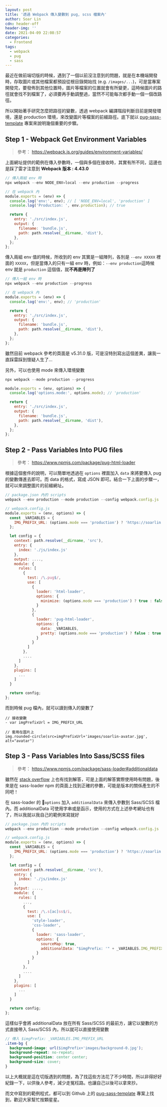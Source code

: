 ```yaml
---
layout: post
title: '透過 Webpack 傳入變數到 pug, scss 檔案內'
author: Soar Lin
cdn: header-off
header-img: ''
date: 2021-04-09 22:08:57
categories:
  - Frontend
tags:
  - webpack
  - pug
  - sass
---
```


最近在做前端切版的時候，遇到了一個以前沒注意到的問題，就是在本機端開發時，存取圖片或其他檔案都預設從根目錄開始找 (e.g. `/images/...`)，可是當專案開發完，要發佈到其他位置時，圖片等檔案的位置就會有所變更，這時候圖片的路徑就會找不到檔案了，必須要再手動調整過，當然不可能每次都手動一個一個改路徑。

所以開始著手研究怎麼把路徑的變數，透過 webpack 編譯階段判斷目前是開發環境，還是 production 環境，來改變圖片等檔案的前綴路徑。底下就以 [pug-sass-template](https://github.com/SoarLin/pug-sass-template) 專案來說明幾個重要的步驟。

<!-- more -->
## Step 1 - Webpack Get Environment Variables
> 參考： https://webpack.js.org/guides/environment-variables/

上面網址提供的範例在傳入參數時，一個與多個在接收時，其實有所不同，這邊也是踩了雷才注意到
**Webpack 版本 : 4.43.0**

```js
// 傳入兩組 env 時
npx webpack --env NODE_ENV=local --env production --progress

// 在 webpack 內
module.exports = (env) => {
  console.log('env:', env); // [ 'NODE_ENV=local', 'production' ]
  console.log('Production: ', env.production); // true

  return {
    entry: './src/index.js',
    output: {
      filename: 'bundle.js',
      path: path.resolve(__dirname, 'dist'),
    },
  };
};
```
傳入兩組 env 值的時候，所收到的 env 其實是一組陣列，各別是 `--env XXXXX` 裡面的 `XXXXX`，但是當傳入的只有一組 env 時，例如：`--env production`這時候 env 就是 `production` 這個值，就**不再是陣列了**

```js
// 傳入一組 env 時
npx webpack --env production --progress

// 在 webpack 內
module.exports = (env) => {
  console.log('env:', env); // 'production'

  return {
    entry: './src/index.js',
    output: {
      filename: 'bundle.js',
      path: path.resolve(__dirname, 'dist'),
    },
  };
};
```
雖然目前 webpack 參考的頁面是 v5.31.0 版，可是沒特別寫出這個差異，讓我一直踩雷踩到懷疑人生了...

另外，可以也使用 mode 來傳入環境變數
```js
npx webpack --mode production --progress

module.exports = (env, options) => {
  console.log('options.mode:', options.mode); // 'production'

  return {
    entry: './src/index.js',
    output: {
      filename: 'bundle.js',
      path: path.resolve(__dirname, 'dist'),
    },
  };
};
```

## Step 2 - Pass Variables Into PUG files
> 參考： https://www.npmjs.com/package/pug-html-loader

根據這個套件的說明，可以簡單地透過在 `options` 裡面加入 `data` 來將要傳入 pug 的變數傳進去即可。而 data 的格式，寫成 JSON 即可。結合一下上面的步驟一，就可以來調整圖片的前綴網址。

```js
// package.json 內的 scripts
webpack --env production --mode production --config webpack.config.js

// webpack.config.js
module.exports = (env, options) => {
  const _VARIABLES = {
    IMG_PREFIX_URL: (options.mode === 'production') ? 'https://soarlin.github.io/' : '/'
  };

  let config = {
    context: path.resolve(__dirname, 'src'),
    entry: {
      index: './js/index.js'
    },
    output: ....,
    module: {
      rules: [
        {
          test: /\.pug$/,
          use: [
            {
              loader: 'html-loader',
              options: {
                minimize: (options.mode === 'production') ? true : false
              }
            },
            {
              loader: 'pug-html-loader',
              options: {
                data: _VARIABLES,
                pretty: (options.mode === 'production') ? false : true
              }
            }
          ]
        },
        ....
      ]
    },
    plugins: [
      ...
    ]
  }

  return config;
};
```
而到時候 pug 檔內，就可以讀到傳入的變數了
```pug
// 接收變數
- var imgPrefixUrl = IMG_PREFIX_URL

// 套用在圖片上
img.rounded-circle(src=imgPrefixUrl+'images/soarlin-avatar.jpg', alt="avatar")
```

## Step 3 - Pass Variables Into Sass/SCSS files
> 參考： https://www.npmjs.com/package/sass-loader#additionaldata

雖然在 [stack overflow](https://stackoverflow.com/questions/60058352/pass-webpack-environment-variable-to-scss-file) 上也有找到解答，可是上面的解答實際使用時有問題，後來是在 sass-loader npm 的頁面上找到正確的參數，可能是版本的關係產生的不同吧！

在 sass-loader 的 `options` 加入 `additionalData` 來傳入參數到 Sass/SCSS 檔內。而 additionalData 可使用字串或是函示，使用的方式在上述參考網址也有了，所以我就以我自己的範例來寫就好
```js
// package.json 內的 scripts
webpack --env production --mode production --config webpack.config.js

// webpack.config.js
module.exports = (env, options) => {
  const _VARIABLES = {
    IMG_PREFIX_URL: (options.mode === 'production') ? 'https://soarlin.github.io/' : '/'
  };

  let config = {
    context: path.resolve(__dirname, 'src'),
    entry: {
      index: './js/index.js'
    },
    output: ....,
    module: {
      rules: [
        ...,
        {
          test: /\.s[ac]ss$/i,
          use: [
            'style-loader',
            'css-loader',
            {
              loader: 'sass-loader',
              options: {
                sourceMap: true,
                additionalData: "$imgPrefix: '" + _VARIABLES.IMG_PREFIX_URL + "';"
              }
            }
          ]
        },
        ....
      ]
    },
    plugins: [
      ...
    ]
  }

  return config;
};
```

這樣似乎會將 additionalData 放在所有 Sass/SCSS 的最前方，讓它以變數的方式直接帶入 Sass/SCSS 內，所以就可以直接使用變數
```scss
// 傳入 $imgPrefix: _VARIABLES.IMG_PREFIX_URL
.item-bg {
  background-image: url($imgPrefix+'images/background-0.jpg');
  background-repeat: no-repeat;
  background-position: center center;
  background-size: cover;
}
```

以上大概就是這在切版遇到的問題，為了找這些方法花了不少時間，所以非得好好紀錄一下，以供後人參考，減少走冤枉路。也讓自己以後可以拿來抄。

而文中寫到的範例程式，都可以到 Github 上的 [pug-sass-template](https://github.com/SoarLin/pug-sass-template) 專案上找到，歡迎大家幫忙按顆星星。